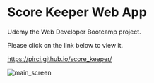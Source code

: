 # Score Keeper Web App

Udemy the Web Developer Bootcamp project.

Please click on the link below to view it.


https://pirci.github.io/score_keeper/

![main_screen](https://user-images.githubusercontent.com/43238947/115291275-d783dc80-a154-11eb-985c-49fefac9ca89.png)

 
